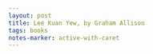 ```yaml
---
layout: post
title: Lee Kuan Yew, by Graham Allison
tags: books
notes-marker: active-with-caret
---
```

